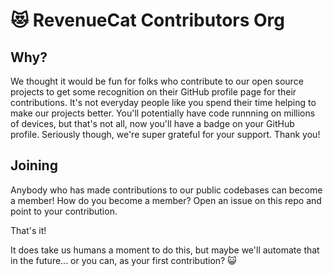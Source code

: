 # 😻 RevenueCat Contributors Org

## Why?
We thought it would be fun for folks who contribute to our open source projects to get some recognition on their GitHub profile page for their contributions. It's not everyday people like you spend their time helping to make our projects better. You'll potentially have code runnning on millions of devices, but that's not all, now you'll have a badge on your GitHub profile. Seriously though, we're super grateful for your support. Thank you! 

## Joining
Anybody who has made contributions to our public codebases can become a member! How do you become a member? Open an issue on this repo and point to your contribution. 

That's it!

It does take us humans a moment to do this, but maybe we'll automate that in the future... or you can, as your first contribution? 😺
